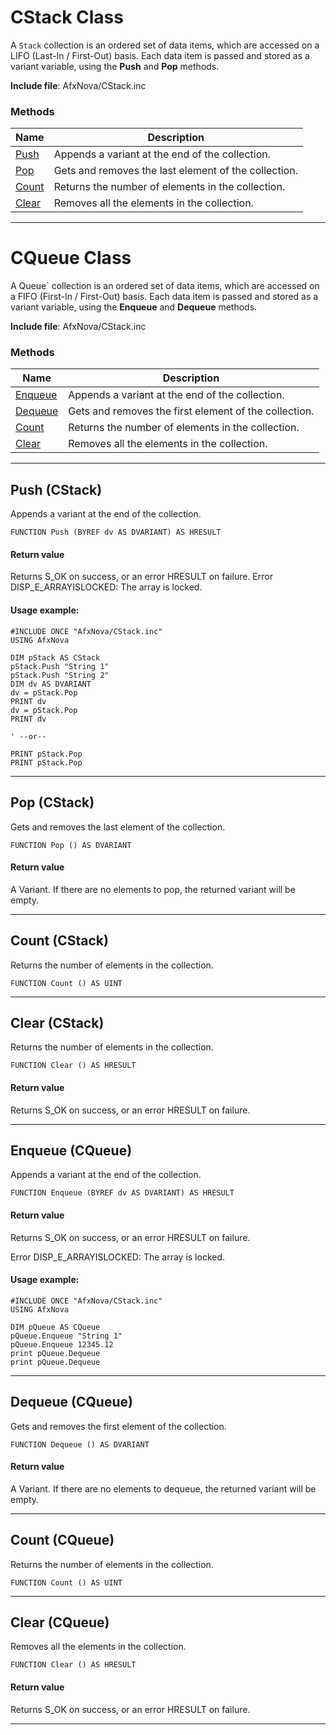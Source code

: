 # CStack Class

A `Stack` collection is an ordered set of data items, which are accessed on a LIFO (Last-In / First-Out) basis. Each data item is passed and stored as a variant variable, using the **Push** and **Pop** methods.

**Include file**: AfxNova/CStack.inc

### Methods

| Name       | Description |
| ---------- | ----------- |
| [Push](#push) | Appends a variant at the end of the collection. |
| [Pop](#pop) | Gets and removes the last element of the collection. |
| [Count](#count) | Returns the number of elements in the collection. |
| [Clear](#clear) | Removes all the elements in the collection. |

---

# CQueue Class

A Queue` collection is an ordered set of data items, which are accessed on a FIFO (First-In / First-Out) basis. Each data item is passed and stored as a variant variable, using the **Enqueue** and **Dequeue** methods.

**Include file**: AfxNova/CStack.inc

### Methods

| Name       | Description |
| ---------- | ----------- |
| [Enqueue](#enqueue) | Appends a variant at the end of the collection. |
| [Dequeue](#dequeue) | Gets and removes the first element of the collection. |
| [Count](#count2) | Returns the number of elements in the collection. |
| [Clear](#clear2) | Removes all the elements in the collection. |

---

## <a name="push"></a>Push (CStack)

Appends a variant at the end of the collection.

```
FUNCTION Push (BYREF dv AS DVARIANT) AS HRESULT
```

#### Return value

Returns S_OK on success, or an error HRESULT on failure.
Error DISP_E_ARRAYISLOCKED: The array is locked.

#### Usage example:

```
#INCLUDE ONCE "AfxNova/CStack.inc"
USING AfxNova

DIM pStack AS CStack
pStack.Push "String 1"
pStack.Push "String 2"
DIM dv AS DVARIANT
dv = pStack.Pop
PRINT dv
dv = pStack.Pop
PRINT dv

' --or--

PRINT pStack.Pop
PRINT pStack.Pop
```
---

## <a name="pop"></a>Pop (CStack)

Gets and removes the last element of the collection.

```
FUNCTION Pop () AS DVARIANT
```

#### Return value

A Variant. If there are no elements to pop, the returned variant will be empty.

---

## <a name="count"></a>Count (CStack)

Returns the number of elements in the collection.

```
FUNCTION Count () AS UINT
```
---

## <a name="clear"></a>Clear (CStack)

Returns the number of elements in the collection.

```
FUNCTION Clear () AS HRESULT
```

#### Return value

Returns S_OK on success, or an error HRESULT on failure.

---

## <a name="enqueue"></a>Enqueue (CQueue)

Appends a variant at the end of the collection.

```
FUNCTION Enqueue (BYREF dv AS DVARIANT) AS HRESULT
```

#### Return value

Returns S_OK on success, or an error HRESULT on failure.

Error DISP_E_ARRAYISLOCKED: The array is locked.

#### Usage example:

```
#INCLUDE ONCE "AfxNova/CStack.inc"
USING AfxNova

DIM pQueue AS CQueue
pQueue.Enqueue "String 1"
pQueue.Enqueue 12345.12
print pQueue.Dequeue
print pQueue.Dequeue
```
---

## <a name="dequeue"></a>Dequeue (CQueue)

Gets and removes the first element of the collection.

```
FUNCTION Dequeue () AS DVARIANT
```

#### Return value

A Variant. If there are no elements to dequeue, the returned variant will be empty.

---

## <a name="count2"></a>Count (CQueue)

Returns the number of elements in the collection.

```
FUNCTION Count () AS UINT
```
---

## <a name="clear2"></a>Clear (CQueue)

Removes all the elements in the collection.

```
FUNCTION Clear () AS HRESULT
```
#### Return value

Returns S_OK on success, or an error HRESULT on failure.

---
